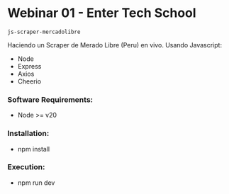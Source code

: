 # Webinar 01 - Enter Tech School
```
js-scraper-mercadolibre
```
Haciendo un Scraper de Merado Libre (Peru) en vivo. Usando Javascript: 
- Node
- Express
- Axios
- Cheerio

### Software Requirements:
- Node >= v20 

### Installation:

- npm install

### Execution:
- npm run dev
